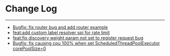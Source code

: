# Change Log
---

- [Bugfix: fix router bug and add router example](https://github.com/Tencent/spring-cloud-tencent/pull/109)
- [feat:add custom label resolver spi for rate limit](https://github.com/Tencent/spring-cloud-tencent/pull/107)
- [feat:fix discovery weight param not set to register request bug](https://github.com/Tencent/spring-cloud-tencent/pull/104)
- [Bugfix: fix causing cpu 100% when set ScheduledThreadPoolExecutor corePoolSize=0](https://github.com/Tencent/spring-cloud-tencent/pull/101)
